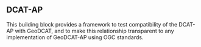 ## DCAT-AP 

This building block provides a framework to test compatibility of the DCAT-AP with GeoDCAT, and to make this relationship transparent to any implementation of GeoDCAT-AP using OGC standards.
